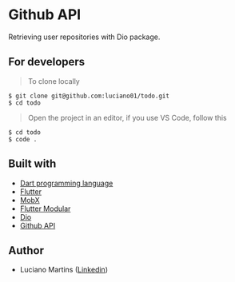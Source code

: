 # Github API
Retrieving user repositories with Dio package.

## For developers
> To clone locally
```
$ git clone git@github.com:luciano01/todo.git
$ cd todo
```
> Open the project in an editor, if you use VS Code, follow this
```
$ cd todo
$ code .
```

## Built with
- [Dart programming language](https://dart.dev/)
- [Flutter](https://flutter.dev/)
- [MobX](https://pub.dev/packages/mobx)
- [Flutter Modular](https://pub.dev/packages/flutter_modular)
- [Dio](https://pub.dev/packages/dio)
- [Github API](https://docs.github.com/en/rest)

## Author
* Luciano Martins ([Linkedin](https://br.linkedin.com/in/luciano01))
